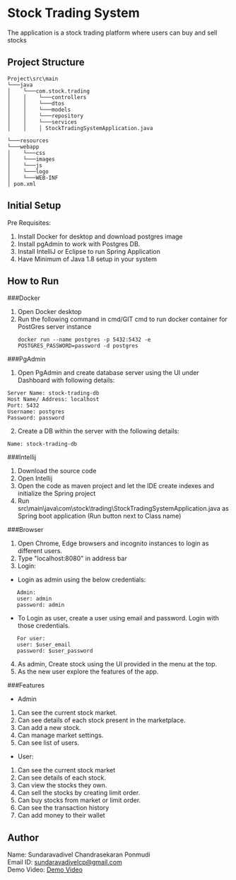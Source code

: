 # Stock Trading System
The application is a stock trading platform where users can buy and sell stocks

## Project Structure
```
Project\src\main
└───java
│    └───com.stock.trading
│    │    └───controllers
│    │    └───dtos
│    │    └───models
│    │    └───repository
│    │    └───services
│    │    │ StockTradingSystemApplication.java

└───resources
└───webapp
│    └───css
│    └───images   
│    └───js
│    └───logo   
│    └───WEB-INF 
│ pom.xml

```
## Initial Setup
Pre Requisites:
1. Install Docker for desktop and download postgres image
2. Install pgAdmin to work with Postgres DB.
3. Install IntelliJ or Eclipse to run Spring Application
4. Have Minimum of Java 1.8 setup in your system

## How to Run
###Docker
1. Open Docker desktop
2. Run the following command in cmd/GIT cmd to run docker container for PostGres server instance
    ```
   docker run --name postgres -p 5432:5432 -e POSTGRES_PASSWORD=password -d postgres
   ```

###PgAdmin
1. Open PgAdmin and create database server using the UI under Dashboard with following details:
```
Server Name: stock-trading-db
Host Name/ Address: localhost
Port: 5432
Username: postgres
Password: password
```
2. Create a DB within the server with the following details:
```
Name: stock-trading-db
```

###Intellij
1. Download the source code
2. Open Intellij
3. Open the code as maven project and let the IDE create indexes and initialize the Spring project
4. Run src\main\java\com\stock\trading\StockTradingSystemApplication.java as Spring boot application (Run button next to Class name)


###Browser
1. Open Chrome, Edge browsers and incognito instances to login as different users.
2. Type "localhost:8080" in address bar
3. Login:
- Login as admin using the below credentials:
```
   Admin:
   user: admin
   password: admin
```
- To Login as user, create a user using email and password. Login with those credentials.
```
   For user:
   user: $user_email
   password: $user_password

```

4. As admin, Create stock using the UI provided in the menu at the top.
5. As the new user explore the features of the app.

###Features
- Admin
1. Can see the current stock market.
2. Can see details of each stock present in the marketplace.
3. Can add a new stock.
4. Can manage market settings.
5. Can see list of users.
- User:
1. Can see the current stock market
2. Can see details of each stock.
3. Can view the stocks they own.
4. Can sell the stocks by creating limit order.
5. Can buy stocks from market or limit order.
6. Can see the transaction history
7. Can add money to their wallet



## Author
Name: Sundaravadivel Chandrasekaran Ponmudi \
Email ID: sundaravadivelcp@gmail.com \
Demo Video: [Demo Video](https://youtu.be/iXIrzWYfaTg)